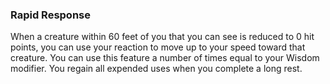 ### Rapid Response
When a creature within 60 feet of you that you can see is reduced to 0 hit points, you can use your reaction to move up to your speed toward that creature. You can use this feature a number of times equal to your Wisdom modifier. You regain all expended uses when you complete a long rest.